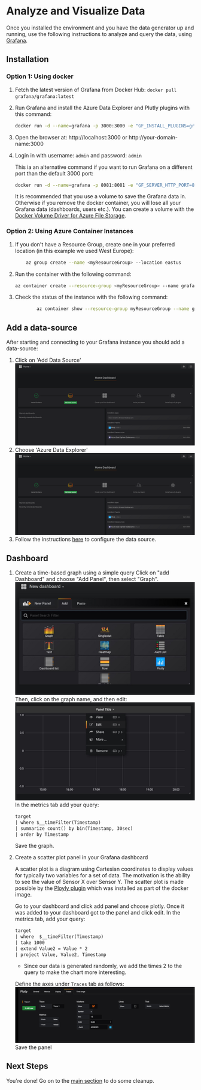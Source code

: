 # Analyze and Visualize Data

Once you installed the environment and you have the data generator up and running,
use the following instructions to analyze and query the data, using [Grafana](https://grafana.com/).

## Installation

### Option 1: Using docker

1. Fetch the latest version of Grafana from Docker Hub:
    `docker pull grafana/grafana:latest`
1. Run Grafana and install the Azure Data Explorer and Plutly plugins with this command:

    ```bash
    docker run -d --name=grafana -p 3000:3000 -e "GF_INSTALL_PLUGINS=grafana-azure-data-explorer-datasource,natel-plotly-panel" grafana/grafana:latest
    ```

1. Open the browser at: http://localhost:3000 or http://your-domain-name:3000
1. Login in with username: `admin` and password: `admin`

    This ia an alternative command if you want to run Grafana on a different port than the default 3000 port:

    ```bash
    docker run -d --name=grafana -p 8081:8081 -e "GF_SERVER_HTTP_PORT=8081" -e "GF_INSTALL_PLUGINS=grafana-azure-data-explorer-datasource,natel-plotly-panel" grafana/grafana:master
    ```

    It is recommended that you use a volume to save the Grafana data in. Otherwise if you remove the docker container, you will lose all your Grafana data (dashboards, users etc.). You can create a volume with the [Docker Volume Driver for Azure File Storage](https://github.com/Azure/azurefile-dockervolumedriver).

### Option 2: Using Azure Container Instances

1. If you don't have a Resource Group, create one in your preferred location (in this example we used West Europe):

    ```bash
        az group create --name <myResourceGroup> --location eastus
    ```

1. Run the container with the following command:

    ```bash
    az container create --resource-group <myResourceGroup> --name grafana --image grafana/grafana:latest -e "GF_INSTALL_PLUGINS=grafana-azure-data-explorer-datasource,natel-plotly-panel" --ports 3000 --dns-name-label aci-grafana
    ```

1. Check the status of the instance with the following command:

    ```bash
            az container show --resource-group myResourceGroup --name grafana --query "{FQDN:ipAddress.fqdn,ProvisioningState:provisioningState}" --out table
    ```

## Add a data-source

After starting and connecting to your Grafana instance you should add a data-source:

1. Click on 'Add Data Source' ![Add Data Source](media/add-datasource.png)
1. Choose 'Azure Data Explorer' ![Azure Data Explorer](media/add-datasource.png)
1. Follow the instructions [here](https://github.com/grafana/azure-data-explorer-datasource#configuring-the-datasource-in-grafana) to configure the data source.

## Dashboard

1. Create a time-based graph using a simple query
    Click on "add Dashboard" and choose "Add Panel", then select "Graph".
    ![graph](media/graph.png)
    Then, click on the graph name, and then edit:
    ![edit](media/edit.png)
    In the metrics tab add your query:

    ```kusto
    target
    | where $__timeFilter(Timestamp)
    | summarize count() by bin(Timestamp, 30sec)
    | order by Timestamp
    ```

    Save the graph.

2. Create a scatter plot panel in your Grafana dashboard

    A scatter plot is a diagram using Cartesian coordinates to display values for typically two variables for a set of data. The motivation is the ability to see the value of Sensor X over Sensor Y.
    The scatter plot is made possible by the [Ployly plugin](https://grafana.com/plugins/natel-plotly-panel) which was installed as part of the docker image.

    Go to your dashboard and click add panel and choose plotly.
    Once it was added to your dashboard got to the panel and click edit.
    In the metrics tab, add your query:

    ```kusto
    target
    | where  $__timeFilter(Timestamp)
    | take 1000
    | extend Value2 = Value * 2
    | project Value, Value2, Timestamp
    ```

    * Since our data is generated randomly, we add the times 2 to the query to make the chart more interesting.

    Define the axes under `Traces` tab as follows:  
    ![Plotly Traces](media/PlotyScatterPlotTraces.png)  
    Save the panel

## Next Steps

You're done!
Go on to the [main section](../README.md) to do some cleanup.